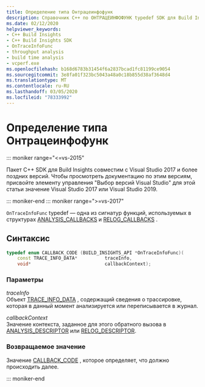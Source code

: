 ```yaml
---
title: Определение типа Онтрацеинфофунк
description: Справочник C++ по ОНТРАЦЕИНФОФУНК typedef SDK для Build Insights.
ms.date: 02/12/2020
helpviewer_keywords:
- C++ Build Insights
- C++ Build Insights SDK
- OnTraceInfoFunc
- throughput analysis
- build time analysis
- vcperf.exe
ms.openlocfilehash: b168d6783b31454f6a2837bcad1fc81199ce9054
ms.sourcegitcommit: 3e8fa01f323bc5043a48a0c18b855d38af3648d4
ms.translationtype: MT
ms.contentlocale: ru-RU
ms.lasthandoff: 03/05/2020
ms.locfileid: "78333992"
---
```

# <a name="ontraceinfofunc-typedef"></a>Определение типа Онтрацеинфофунк

::: moniker range="<=vs-2015"

Пакет C++ SDK для Build Insights совместим с Visual Studio 2017 и более поздних версий. Чтобы просмотреть документацию по этим версиям, присвойте элементу управления "Выбор версий Visual Studio" для этой статьи значение Visual Studio 2017 или Visual Studio 2019.

::: moniker-end
::: moniker range=">=vs-2017"

`OnTraceInfoFunc` typedef — одна из сигнатур функций, используемых в структурах [ANALYSIS_CALLBACKS](analysis-callbacks-struct.md) и [RELOG_CALLBACKS](relog-callbacks-struct.md) .

## <a name="syntax"></a>Синтаксис

```cpp
typedef enum CALLBACK_CODE (BUILD_INSIGHTS_API *OnTraceInfoFunc)(
    const TRACE_INFO_DATA*          traceInfo,
    void*                           callbackContext);
```

### <a name="parameters"></a>Параметры

*traceInfo*\
Объект [TRACE_INFO_DATA](../c-event-data-types/trace-info-data-struct.md) , содержащий сведения о трассировке, которая в данный момент анализируется или переписывается в журнал.

*callbackContext*\
Значение контекста, заданное для этого обратного вызова в [ANALYSIS_DESCRIPTOR](analysis-descriptor-struct.md) или [RELOG_DESCRIPTOR](relog-descriptor-struct.md).

### <a name="return-value"></a>Возвращаемое значение

Значение [CALLBACK_CODE](callback-code-enum.md) , которое определяет, что должно происходить далее.

::: moniker-end
